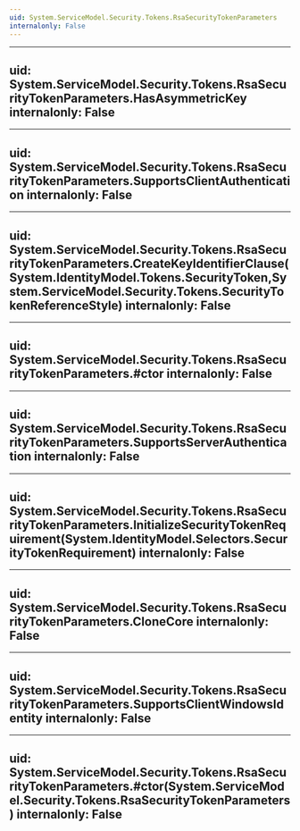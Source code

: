 ```yaml
---
uid: System.ServiceModel.Security.Tokens.RsaSecurityTokenParameters
internalonly: False
---
```


---
uid: System.ServiceModel.Security.Tokens.RsaSecurityTokenParameters.HasAsymmetricKey
internalonly: False
---

---
uid: System.ServiceModel.Security.Tokens.RsaSecurityTokenParameters.SupportsClientAuthentication
internalonly: False
---

---
uid: System.ServiceModel.Security.Tokens.RsaSecurityTokenParameters.CreateKeyIdentifierClause(System.IdentityModel.Tokens.SecurityToken,System.ServiceModel.Security.Tokens.SecurityTokenReferenceStyle)
internalonly: False
---

---
uid: System.ServiceModel.Security.Tokens.RsaSecurityTokenParameters.#ctor
internalonly: False
---

---
uid: System.ServiceModel.Security.Tokens.RsaSecurityTokenParameters.SupportsServerAuthentication
internalonly: False
---

---
uid: System.ServiceModel.Security.Tokens.RsaSecurityTokenParameters.InitializeSecurityTokenRequirement(System.IdentityModel.Selectors.SecurityTokenRequirement)
internalonly: False
---

---
uid: System.ServiceModel.Security.Tokens.RsaSecurityTokenParameters.CloneCore
internalonly: False
---

---
uid: System.ServiceModel.Security.Tokens.RsaSecurityTokenParameters.SupportsClientWindowsIdentity
internalonly: False
---

---
uid: System.ServiceModel.Security.Tokens.RsaSecurityTokenParameters.#ctor(System.ServiceModel.Security.Tokens.RsaSecurityTokenParameters)
internalonly: False
---
